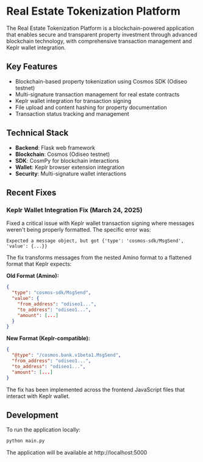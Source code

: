 # Real Estate Tokenization Platform

The Real Estate Tokenization Platform is a blockchain-powered application that enables secure and transparent property investment through advanced blockchain technology, with comprehensive transaction management and Keplr wallet integration.

## Key Features

- Blockchain-based property tokenization using Cosmos SDK (Odiseo testnet)
- Multi-signature transaction management for real estate contracts
- Keplr wallet integration for transaction signing
- File upload and content hashing for property documentation
- Transaction status tracking and management

## Technical Stack

- **Backend**: Flask web framework
- **Blockchain**: Cosmos (Odiseo testnet)
- **SDK**: CosmPy for blockchain interactions
- **Wallet**: Keplr browser extension integration
- **Security**: Multi-signature wallet interactions

## Recent Fixes

### Keplr Wallet Integration Fix (March 24, 2025)

Fixed a critical issue with Keplr wallet transaction signing where messages weren't being properly formatted. The specific error was:

```
Expected a message object, but got {'type': 'cosmos-sdk/MsgSend', 'value': {...}}
```

The fix transforms messages from the nested Amino format to a flattened format that Keplr expects:

**Old Format (Amino):**
```json
{
  "type": "cosmos-sdk/MsgSend",
  "value": {
    "from_address": "odiseo1...",
    "to_address": "odiseo1...",
    "amount": [...]
  }
}
```

**New Format (Keplr-compatible):**
```json
{
  "@type": "/cosmos.bank.v1beta1.MsgSend",
  "from_address": "odiseo1...",
  "to_address": "odiseo1...",
  "amount": [...]
}
```

The fix has been implemented across the frontend JavaScript files that interact with Keplr wallet.

## Development

To run the application locally:

```bash
python main.py
```

The application will be available at http://localhost:5000

